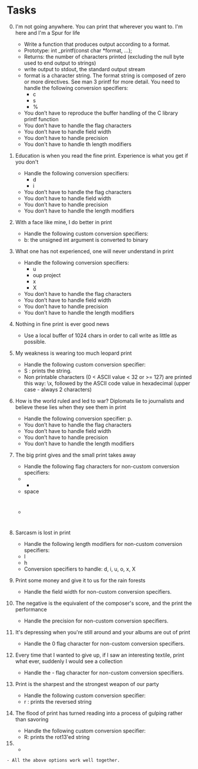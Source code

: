 # Tasks

0. I'm not going anywhere. You can print that wherever you want to. I'm here and I'm a Spur for life
    - Write a function that produces output according to a format.
    - Prototype: int _printf(const char *format, ...);
    - Returns: the number of characters printed (excluding the null byte used to end output to strings)
    - write output to stdout, the standard output stream
    - format is a character string. The format string is composed of zero or more directives. See man 3 printf for more detail. You need to handle the following conversion specifiers:
        - c
        - s
        - %
    - You don’t have to reproduce the buffer handling of the C library printf function
    - You don’t have to handle the flag characters
    - You don’t have to handle field width
    - You don’t have to handle precision
    - You don't have to handle th length modifiers

1. Education is when you read the fine print. Experience is what you get if you don't
    - Handle the following conversion specifiers:
        - d
        - i
    - You don’t have to handle the flag characters
    - You don’t have to handle field width
    - You don’t have to handle precision
    - You don’t have to handle the length modifiers

2. With a face like mine, I do better in print
    - Handle the following custom conversion specifiers:
    - b: the unsigned int argument is converted to binary

3. What one has not experienced, one will never understand in print
    - Handle the following conversion specifiers:
        - u
        - oup project
        - x
        - X
    - You don’t have to handle the flag characters
    - You don’t have to handle field width
    - You don’t have to handle precision
    - You don’t have to handle the length modifiers

4. Nothing in fine print is ever good news
    - Use a local buffer of 1024 chars in order to call write as little as possible.

5. My weakness is wearing too much leopard print
    - Handle the following custom conversion specifier:
    - S : prints the string.
    - Non printable characters (0 < ASCII value < 32 or >= 127) are printed this way: \x, followed by the ASCII code value in hexadecimal (upper case - always 2 characters)

6. How is the world ruled and led to war? Diplomats lie to journalists and believe these lies when they see them in print
    - Handle the following conversion specifier: p.
    - You don’t have to handle the flag characters
    - You don’t have to handle field width
    - You don’t have to handle precision
    - You don’t have to handle the length modifiers

7. The big print gives and the small print takes away
    - Handle the following flag characters for non-custom conversion specifiers:
    - +
    - space
    - #

8. Sarcasm is lost in print
    - Handle the following length modifiers for non-custom conversion specifiers:
    - l
    - h
    - Conversion specifiers to handle: d, i, u, o, x, X

9. Print some money and give it to us for the rain forests
    - Handle the field width for non-custom conversion specifiers.

10. The negative is the equivalent of the composer's score, and the print the performance
    - Handle the precision for non-custom conversion specifiers.

11. It's depressing when you're still around and your albums are out of print
    - Handle the 0 flag character for non-custom conversion specifiers.

12. Every time that I wanted to give up, if I saw an interesting textile, print what ever, suddenly I would see a collection
    - Handle the - flag character for non-custom conversion specifiers.

13. Print is the sharpest and the strongest weapon of our party
    - Handle the following custom conversion specifier:
    - r : prints the reversed string

14. The flood of print has turned reading into a process of gulping rather than savoring
    - Handle the following custom conversion specifier:
    - R: prints the rot13'ed string

15.  *
    - All the above options work well together.
